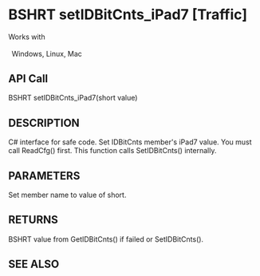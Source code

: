 # BSHRT setIDBitCnts_iPad7 [Traffic]

Works with <p class="s1" style="padding-top: 2pt;padding-left: 5pt;text-indent: 0pt;text-align: left;"><a name="bookmark422">&zwnj;</a>Windows, Linux, Mac</p>

## API Call
BSHRT setIDBitCnts_iPad7(short value)
## DESCRIPTION
C# interface for safe code. Set IDBitCnts member&#39;s iPad7 value. You must call ReadCfg() first. This function calls SetIDBitCnts() internally.

## PARAMETERS
Set member name to value of short.

## RETURNS
BSHRT value from GetIDBitCnts() if failed or SetIDBitCnts().

## SEE ALSO

